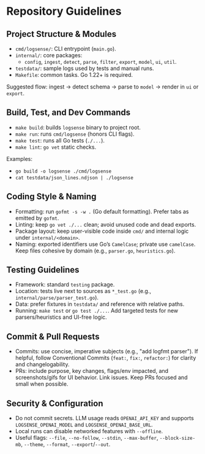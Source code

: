 # Repository Guidelines

## Project Structure & Modules

- `cmd/logsense/`: CLI entrypoint (`main.go`).
- `internal/`: core packages:
  - `config`, `ingest`, `detect`, `parse`, `filter`, `export`, `model`, `ui`, `util`.
- `testdata/`: sample logs used by tests and manual runs.
- `Makefile`: common tasks. Go 1.22+ is required.

Suggested flow: ingest → detect schema → parse to `model` → render in `ui` or `export`.

## Build, Test, and Dev Commands

- `make build`: builds `logsense` binary to project root.
- `make run`: runs `cmd/logsense` (honors CLI flags).
- `make test`: runs all Go tests (`./...`).
- `make lint`: `go vet` static checks.

Examples:
- `go build -o logsense ./cmd/logsense`
- `cat testdata/json_lines.ndjson | ./logsense`

## Coding Style & Naming

- Formatting: run `gofmt -s -w .` (Go default formatting). Prefer tabs as emitted by `gofmt`.
- Linting: keep `go vet ./...` clean; avoid unused code and dead exports.
- Package layout: keep user-visible code inside `cmd/` and internal logic under `internal/<domain>`.
- Naming: exported identifiers use Go’s `CamelCase`; private use `camelCase`. Keep files cohesive by domain (e.g., `parser.go`, `heuristics.go`).

## Testing Guidelines

- Framework: standard `testing` package.
- Location: tests live next to sources as `*_test.go` (e.g., `internal/parse/parser_test.go`).
- Data: prefer fixtures in `testdata/` and reference with relative paths.
- Running: `make test` or `go test ./...`. Add targeted tests for new parsers/heuristics and UI-free logic.

## Commit & Pull Requests

- Commits: use concise, imperative subjects (e.g., "add logfmt parser"). If helpful, follow Conventional Commits (`feat:`, `fix:`, `refactor:`) for clarity and changelogability.
- PRs: include purpose, key changes, flags/env impacted, and screenshots/gifs for UI behavior. Link issues. Keep PRs focused and small when possible.

## Security & Configuration

- Do not commit secrets. LLM usage reads `OPENAI_API_KEY` and supports `LOGSENSE_OPENAI_MODEL` and `LOGSENSE_OPENAI_BASE_URL`.
- Local runs can disable networked features with `--offline`.
- Useful flags: `--file`, `--no-follow`, `--stdin`, `--max-buffer`, `--block-size-mb`, `--theme`, `--format`, `--export`/`--out`.
